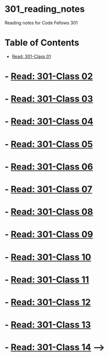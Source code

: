 # 301_reading_notes
Reading notes for Code Fellows 301
# Table of Contents
- [Read: 301-Class 01](301_Read_Class_01.md)
# - [Read: 301-Class 02](301_Read_Class_02.md)
# - [Read: 301-Class 03](301_Read_Class_03.md)
# - [Read: 301-Class 04](301_Read_Class_04.md)
# - [Read: 301-Class 05](301_Read_Class_05.md)
# - [Read: 301-Class 06](301_Read_Class_06.md)
# - [Read: 301-Class 07](301_Read_Class_07.md)
# - [Read: 301-Class 08](301_Read_Class_08.md)
# - [Read: 301-Class 09](301_Read_Class_09.md)
# - [Read: 301-Class 10](301_Read_Class_10.md)
# - [Read: 301-Class 11](301_Read_Class_11.md)
# - [Read: 301-Class 12](301_Read_Class_12.md)
# - [Read: 301-Class 13](301_Read_Class_13.md)
# - [Read: 301-Class 14](301_Read_Class_14.md) -->